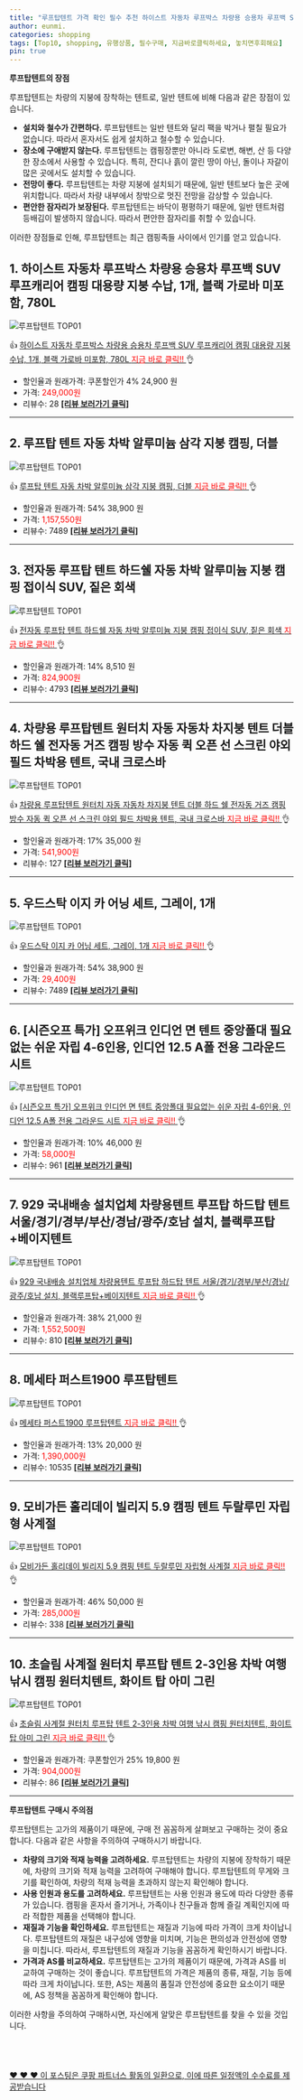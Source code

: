```yaml
---
title: "루프탑텐트 가격 확인 필수 추천 하이스트 자동차 루프박스 차량용 승용차 루프백 SUV 루프캐리어 캠핑 대용량 지붕 수납, 1개, 블랙 가로바 미포함, 780 비교 장점 구매가이드"
author: eunmi.
categories: shopping
tags: [Top10, shopping, 유행상품, 필수구매, 지금바로클릭하세요, 놓치면후회해요]
pin: true
---
```

**루프탑텐트의 장점**

루프탑텐트는 차량의 지붕에 장착하는 텐트로, 일반 텐트에 비해 다음과 같은 장점이 있습니다.

* **설치와 철수가 간편하다.** 루프탑텐트는 일반 텐트와 달리 팩을 박거나 펼칠 필요가 없습니다. 따라서 혼자서도 쉽게 설치하고 철수할 수 있습니다.
* **장소에 구애받지 않는다.** 루프탑텐트는 캠핑장뿐만 아니라 도로변, 해변, 산 등 다양한 장소에서 사용할 수 있습니다. 특히, 잔디나 흙이 깔린 땅이 아닌, 돌이나 자갈이 많은 곳에서도 설치할 수 있습니다.
* **전망이 좋다.** 루프탑텐트는 차량 지붕에 설치되기 때문에, 일반 텐트보다 높은 곳에 위치합니다. 따라서 차량 내부에서 창밖으로 멋진 전망을 감상할 수 있습니다.
* **편안한 잠자리가 보장된다.** 루프탑텐트는 바닥이 평평하기 때문에, 일반 텐트처럼 등배김이 발생하지 않습니다. 따라서 편안한 잠자리를 취할 수 있습니다.

이러한 장점들로 인해, 루프탑텐트는 최근 캠핑족들 사이에서 인기를 얻고 있습니다.

   

## 1. 하이스트 자동차 루프박스 차량용 승용차 루프백 SUV 루프캐리어 캠핑 대용량 지붕 수납, 1개, 블랙 가로바 미포함, 780L

![루프탑텐트 TOP01](https://thumbnail8.coupangcdn.com/thumbnails/remote/230x230ex/image/vendor_inventory/458b/0e71671a7663e03dbaa26929d199a67e362dbfbc9849e6f247e6a0f5dd85.png)


👍 [하이스트 자동차 루프박스 차량용 승용차 루프백 SUV 루프캐리어 캠핑 대용량 지붕 수납, 1개, 블랙 가로바 미포함, 780L <font color=red> 지금 바로 클릭!! </font> ](https://link.coupang.com/re/AFFSDP?lptag=AF3617701&subid=GithubCoopas&pageKey=7610367329&traceid=V0-153&itemId=20154208913&vendorItemId=87103223156) 👌 


- 할인율과 원래가격: 쿠폰할인가 4%  24,900   원
- 가격: <span style='color:red'>249,000원</span>
- 리뷰수: 28  [**[리뷰 보러가기 클릭]**](https://link.coupang.com/re/AFFSDP?lptag=AF3617701&subid=GithubCoopas&pageKey=7610367329&traceid=V0-153&itemId=20154208913&vendorItemId=87103223156)

---


   

## 2. 루프탑 텐트 자동 차박 알루미늄 삼각 지붕 캠핑, 더블

![루프탑텐트 TOP01](https://thumbnail7.coupangcdn.com/thumbnails/remote/230x230ex/image/vendor_inventory/a866/630db5d8b5f56b2ed00d29e1eb45a66da15f34d0c4424bad7ef17cd7e21a.png)


👍 [루프탑 텐트 자동 차박 알루미늄 삼각 지붕 캠핑, 더블 <font color=red> 지금 바로 클릭!! </font> ](https://link.coupang.com/re/AFFSDP?lptag=AF3617701&subid=GithubCoopas&pageKey=7238767098&traceid=V0-153&itemId=18387071347&vendorItemId=87436133448) 👌 


- 할인율과 원래가격: 54%  38,900   원
- 가격: <span style='color:red'>1,157,550원</span>
- 리뷰수: 7489  [**[리뷰 보러가기 클릭]**](https://link.coupang.com/re/AFFSDP?lptag=AF3617701&subid=GithubCoopas&pageKey=7238767098&traceid=V0-153&itemId=18387071347&vendorItemId=87436133448)

---


   

## 3. 전자동 루프탑 텐트 하드쉘 자동 차박 알루미늄 지붕 캠핑 접이식 SUV, 짙은 회색

![루프탑텐트 TOP01](https://thumbnail7.coupangcdn.com/thumbnails/remote/230x230ex/image/vendor_inventory/69c9/ecbed308a744957fbf6db07ece6859fc5a6445150ff6601b6bcc6c95052f.png)


👍 [전자동 루프탑 텐트 하드쉘 자동 차박 알루미늄 지붕 캠핑 접이식 SUV, 짙은 회색 <font color=red> 지금 바로 클릭!! </font> ](https://link.coupang.com/re/AFFSDP?lptag=AF3617701&subid=GithubCoopas&pageKey=7458176272&traceid=V0-153&itemId=19433480884&vendorItemId=86544679599) 👌 


- 할인율과 원래가격: 14%  8,510   원
- 가격: <span style='color:red'>824,900원</span>
- 리뷰수: 4793  [**[리뷰 보러가기 클릭]**](https://link.coupang.com/re/AFFSDP?lptag=AF3617701&subid=GithubCoopas&pageKey=7458176272&traceid=V0-153&itemId=19433480884&vendorItemId=86544679599)

---


   

## 4. 차량용 루프탑텐트 원터치 자동 자동차 차지붕 텐트 더블 하드 쉘 전자동 거즈 캠핑 방수 자동 퀵 오픈 선 스크린 야외 필드 차박용 텐트, 국내 크로스바

![루프탑텐트 TOP01](https://thumbnail6.coupangcdn.com/thumbnails/remote/230x230ex/image/vendor_inventory/57bf/78115b06d150177dae1e401be8908d742c606637e7c336e870e12bf1c73f.jpeg)


👍 [차량용 루프탑텐트 원터치 자동 자동차 차지붕 텐트 더블 하드 쉘 전자동 거즈 캠핑 방수 자동 퀵 오픈 선 스크린 야외 필드 차박용 텐트, 국내 크로스바 <font color=red> 지금 바로 클릭!! </font> ](https://link.coupang.com/re/AFFSDP?lptag=AF3617701&subid=GithubCoopas&pageKey=6469102645&traceid=V0-153&itemId=14111902427&vendorItemId=81784942086) 👌 


- 할인율과 원래가격: 17%  35,000   원
- 가격: <span style='color:red'>541,900원</span>
- 리뷰수: 127  [**[리뷰 보러가기 클릭]**](https://link.coupang.com/re/AFFSDP?lptag=AF3617701&subid=GithubCoopas&pageKey=6469102645&traceid=V0-153&itemId=14111902427&vendorItemId=81784942086)

---


   

## 5. 우드스탁 이지 카 어닝 세트, 그레이, 1개

![루프탑텐트 TOP01](https://thumbnail6.coupangcdn.com/thumbnails/remote/230x230ex/image/vendor_inventory/4c2e/18f06959bf1a3e39e0e5a53014befdf3f8965a2e466b2d7ad09b5ac6c0b0.jpg)


👍 [우드스탁 이지 카 어닝 세트, 그레이, 1개 <font color=red> 지금 바로 클릭!! </font> ](https://link.coupang.com/re/AFFSDP?lptag=AF3617701&subid=GithubCoopas&pageKey=6299738000&traceid=V0-153&itemId=13019866717&vendorItemId=80343181514) 👌 


- 할인율과 원래가격: 54%  38,900   원
- 가격: <span style='color:red'>29,400원</span>
- 리뷰수: 7489  [**[리뷰 보러가기 클릭]**](https://link.coupang.com/re/AFFSDP?lptag=AF3617701&subid=GithubCoopas&pageKey=6299738000&traceid=V0-153&itemId=13019866717&vendorItemId=80343181514)

---


   

## 6. [시즌오프 특가] 오프위크 인디언 면 텐트 중앙폴대 필요없는 쉬운 자립 4-6인용, 인디언 12.5 A폴 전용 그라운드 시트

![루프탑텐트 TOP01](https://thumbnail7.coupangcdn.com/thumbnails/remote/230x230ex/image/vendor_inventory/40c8/bfde68c1d23a977bfece3edb922a89b828f22492b8e4c5acbac84d4f80ae.jpg)


👍 [[시즌오프 특가] 오프위크 인디언 면 텐트 중앙폴대 필요없는 쉬운 자립 4-6인용, 인디언 12.5 A폴 전용 그라운드 시트 <font color=red> 지금 바로 클릭!! </font> ](https://link.coupang.com/re/AFFSDP?lptag=AF3617701&subid=GithubCoopas&pageKey=7312538438&traceid=V0-153&itemId=18736888873&vendorItemId=85869270800) 👌 


- 할인율과 원래가격: 10%  46,000   원
- 가격: <span style='color:red'>58,000원</span>
- 리뷰수: 961  [**[리뷰 보러가기 클릭]**](https://link.coupang.com/re/AFFSDP?lptag=AF3617701&subid=GithubCoopas&pageKey=7312538438&traceid=V0-153&itemId=18736888873&vendorItemId=85869270800)

---


   

## 7. 929 국내배송 설치업체 차량용텐트 루프탑 하드탑 텐트 서울/경기/경부/부산/경남/광주/호남 설치, 블랙루프탑+베이지텐트

![루프탑텐트 TOP01](https://thumbnail10.coupangcdn.com/thumbnails/remote/230x230ex/image/vendor_inventory/0ec1/9f1bf204be6ffa3190465182f4b2c4d94b0ef92e8d2d7a5c09af2a906411.jpg)


👍 [929 국내배송 설치업체 차량용텐트 루프탑 하드탑 텐트 서울/경기/경부/부산/경남/광주/호남 설치, 블랙루프탑+베이지텐트 <font color=red> 지금 바로 클릭!! </font> ](https://link.coupang.com/re/AFFSDP?lptag=AF3617701&subid=GithubCoopas&pageKey=1602530970&traceid=V0-153&itemId=3025919474&vendorItemId=71014034542) 👌 


- 할인율과 원래가격: 38%  21,000   원
- 가격: <span style='color:red'>1,552,500원</span>
- 리뷰수: 810  [**[리뷰 보러가기 클릭]**](https://link.coupang.com/re/AFFSDP?lptag=AF3617701&subid=GithubCoopas&pageKey=1602530970&traceid=V0-153&itemId=3025919474&vendorItemId=71014034542)

---


   

## 8. 메세타 퍼스트1900 루프탑텐트

![루프탑텐트 TOP01](https://thumbnail8.coupangcdn.com/thumbnails/remote/230x230ex/image/vendor_inventory/7224/f55de9c86b4caf1f931923c47a857876a40d720b163a6b0568fdffca72c9.jpg)


👍 [메세타 퍼스트1900 루프탑텐트 <font color=red> 지금 바로 클릭!! </font> ](https://link.coupang.com/re/AFFSDP?lptag=AF3617701&subid=GithubCoopas&pageKey=6981099881&traceid=V0-153&itemId=17053290759&vendorItemId=74138425770) 👌 


- 할인율과 원래가격: 13%  20,000   원
- 가격: <span style='color:red'>1,390,000원</span>
- 리뷰수: 10535  [**[리뷰 보러가기 클릭]**](https://link.coupang.com/re/AFFSDP?lptag=AF3617701&subid=GithubCoopas&pageKey=6981099881&traceid=V0-153&itemId=17053290759&vendorItemId=74138425770)

---


   

## 9. 모비가든 홀리데이 빌리지 5.9 캠핑 텐트 두랄루민 자립형 사계절

![루프탑텐트 TOP01](https://thumbnail9.coupangcdn.com/thumbnails/remote/230x230ex/image/vendor_inventory/02d5/87e60b56574d4c13977a1b29486cb919ee0ee2c075fbd173113e6031d41e.jpg)


👍 [모비가든 홀리데이 빌리지 5.9 캠핑 텐트 두랄루민 자립형 사계절 <font color=red> 지금 바로 클릭!! </font> ](https://link.coupang.com/re/AFFSDP?lptag=AF3617701&subid=GithubCoopas&pageKey=7537423830&traceid=V0-153&itemId=19805788449&vendorItemId=86908032459) 👌 


- 할인율과 원래가격: 46%  50,000   원
- 가격: <span style='color:red'>285,000원</span>
- 리뷰수: 338  [**[리뷰 보러가기 클릭]**](https://link.coupang.com/re/AFFSDP?lptag=AF3617701&subid=GithubCoopas&pageKey=7537423830&traceid=V0-153&itemId=19805788449&vendorItemId=86908032459)

---


   

## 10. 초슬림 사계절 원터치 루프탑 텐트 2-3인용 차박 여행 낚시 캠핑 원터치텐트, 화이트 탑 아미 그린

![루프탑텐트 TOP01](https://thumbnail9.coupangcdn.com/thumbnails/remote/230x230ex/image/vendor_inventory/e635/dc358697d5e949a23ad1affec78d0e3a23da82eb2c3cc62381dd26ef2702.png)


👍 [초슬림 사계절 원터치 루프탑 텐트 2-3인용 차박 여행 낚시 캠핑 원터치텐트, 화이트 탑 아미 그린 <font color=red> 지금 바로 클릭!! </font> ](https://link.coupang.com/re/AFFSDP?lptag=AF3617701&subid=GithubCoopas&pageKey=7251315553&traceid=V0-153&itemId=18446528807&vendorItemId=85587439442) 👌 


- 할인율과 원래가격: 쿠폰할인가 25%  19,800   원
- 가격: <span style='color:red'>904,000원</span>
- 리뷰수: 86  [**[리뷰 보러가기 클릭]**](https://link.coupang.com/re/AFFSDP?lptag=AF3617701&subid=GithubCoopas&pageKey=7251315553&traceid=V0-153&itemId=18446528807&vendorItemId=85587439442)

---
**루프탑텐트 구매시 주의점**

루프탑텐트는 고가의 제품이기 때문에, 구매 전 꼼꼼하게 살펴보고 구매하는 것이 중요합니다. 다음과 같은 사항을 주의하여 구매하시기 바랍니다.

* **차량의 크기와 적재 능력을 고려하세요.** 루프탑텐트는 차량의 지붕에 장착하기 때문에, 차량의 크기와 적재 능력을 고려하여 구매해야 합니다. 루프탑텐트의 무게와 크기를 확인하여, 차량의 적재 능력을 초과하지 않는지 확인해야 합니다.
* **사용 인원과 용도를 고려하세요.** 루프탑텐트는 사용 인원과 용도에 따라 다양한 종류가 있습니다. 캠핑을 혼자서 즐기거나, 가족이나 친구들과 함께 즐길 계획인지에 따라 적합한 제품을 선택해야 합니다.
* **재질과 기능을 확인하세요.** 루프탑텐트는 재질과 기능에 따라 가격이 크게 차이납니다. 루프탑텐트의 재질은 내구성에 영향을 미치며, 기능은 편의성과 안전성에 영향을 미칩니다. 따라서, 루프탑텐트의 재질과 기능을 꼼꼼하게 확인하시기 바랍니다.
* **가격과 AS를 비교하세요.** 루프탑텐트는 고가의 제품이기 때문에, 가격과 AS를 비교하여 구매하는 것이 좋습니다. 루프탑텐트의 가격은 제품의 종류, 재질, 기능 등에 따라 크게 차이납니다. 또한, AS는 제품의 품질과 안전성에 중요한 요소이기 때문에, AS 정책을 꼼꼼하게 확인해야 합니다.

이러한 사항을 주의하여 구매하시면, 자신에게 알맞은 루프탑텐트를 찾을 수 있을 것입니다.<br><br><br><br><br> [ ❤ ❤ ❤ 이 포스팅은 쿠팡 파트너스 활동의 일환으로, 이에 따른 일정액의 수수료를 제공받습니다](https://link.coupang.com/a/bcEFyh)
